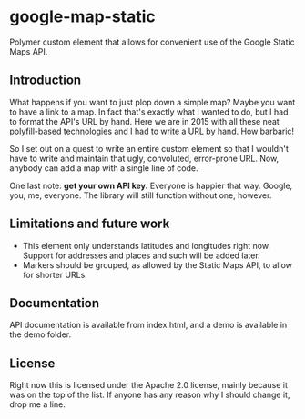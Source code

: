# google-map-static
Polymer custom element that allows for convenient use of the Google Static Maps API.

## Introduction
What happens if you want to just plop down a simple map? Maybe you want to have a link to a map. In fact that's exactly what I wanted to do, but I had to format the API's URL by hand. Here we are in 2015 with all these neat polyfill-based technologies and I had to write a URL by hand. How barbaric!

So I set out on a quest to write an entire custom element so that I wouldn't have to write and maintain that ugly, convoluted, error-prone URL. Now, anybody can add a map with a single line of code.

One last note: **get your own API key.** Everyone is happier that way. Google, you, me, everyone. The library will still function without one, however.

## Limitations and future work
* This element only understands latitudes and longitudes right now. Support for addresses and places and such will be added later.
* Markers should be grouped, as allowed by the Static Maps API, to allow for shorter URLs.

## Documentation
API documentation is available from index.html, and a demo is available in the demo folder.

## License
Right now this is licensed under the Apache 2.0 license, mainly because it was on the top of the list. If anyone has any reason why I should change it, drop me a line.
